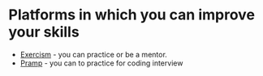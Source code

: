 # Platforms in which you can improve your skills
* [Exercism](https://exercism.io) - you can practice or be a mentor.
* [Pramp](https://www.pramp.com/) - you can to practice for coding interview
